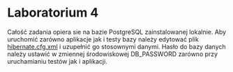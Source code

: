 # Laboratorium 4

Całość zadania opiera sie na bazie PostgreSQL zainstalowanej lokalnie.
Aby uruchomić zarówno aplikacje jak i testy bazy należy edytować plik [hibernate.cfg.xml](./src/main/resources/hibernate.cfg.xml) i uzupełnić go stosownymi danymi.
Hasło do bazy danych należy ustawić w zmiennej środowiskowej DB_PASSWORD zarówno przy uruchamianiu testów jak i aplikacji.